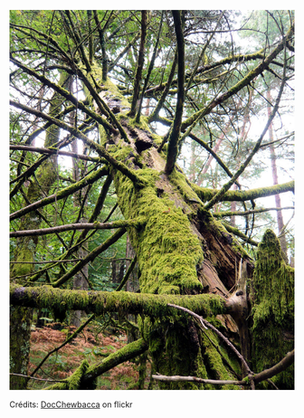 ![Noam](/images/2022-10-18.jpg)

Crédits: [DocChewbacca](https://www.flickr.com/people/st3f4n/) on flickr